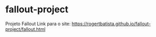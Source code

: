 # fallout-project
 Projeto Fallout
 Link para o site:
 https://rogertbatista.github.io/fallout-project/fallout.html
